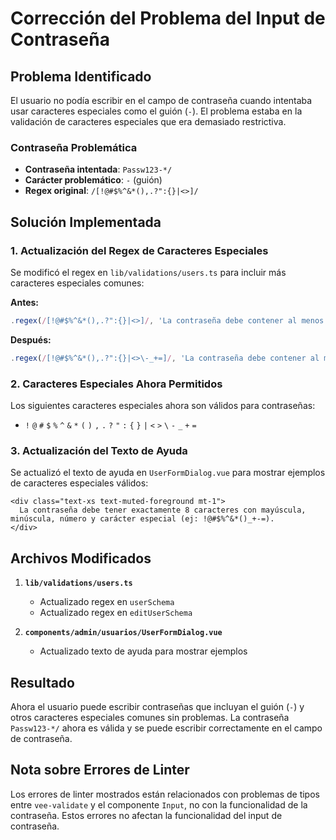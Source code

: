 # Corrección del Problema del Input de Contraseña

## Problema Identificado

El usuario no podía escribir en el campo de contraseña cuando intentaba usar caracteres especiales como el guión (`-`). El problema estaba en la validación de caracteres especiales que era demasiado restrictiva.

### Contraseña Problemática
- **Contraseña intentada**: `Passw123-*/`
- **Carácter problemático**: `-` (guión)
- **Regex original**: `/[!@#$%^&*(),.?":{}|<>]/`

## Solución Implementada

### 1. Actualización del Regex de Caracteres Especiales

Se modificó el regex en `lib/validations/users.ts` para incluir más caracteres especiales comunes:

**Antes:**
```javascript
.regex(/[!@#$%^&*(),.?":{}|<>]/, 'La contraseña debe contener al menos un carácter especial')
```

**Después:**
```javascript
.regex(/[!@#$%^&*(),.?":{}|<>\-_+=]/, 'La contraseña debe contener al menos un carácter especial')
```

### 2. Caracteres Especiales Ahora Permitidos

Los siguientes caracteres especiales ahora son válidos para contraseñas:
- `!` `@` `#` `$` `%` `^` `&` `*` `(` `)` `,` `.` `?` `"` `:` `{` `}` `|` `<` `>` `\` `-` `_` `+` `=`

### 3. Actualización del Texto de Ayuda

Se actualizó el texto de ayuda en `UserFormDialog.vue` para mostrar ejemplos de caracteres especiales válidos:

```vue
<div class="text-xs text-muted-foreground mt-1">
  La contraseña debe tener exactamente 8 caracteres con mayúscula, minúscula, número y carácter especial (ej: !@#$%^&*()_+-=).
</div>
```

## Archivos Modificados

1. **`lib/validations/users.ts`**
   - Actualizado regex en `userSchema`
   - Actualizado regex en `editUserSchema`

2. **`components/admin/usuarios/UserFormDialog.vue`**
   - Actualizado texto de ayuda para mostrar ejemplos

## Resultado

Ahora el usuario puede escribir contraseñas que incluyan el guión (`-`) y otros caracteres especiales comunes sin problemas. La contraseña `Passw123-*/` ahora es válida y se puede escribir correctamente en el campo de contraseña.

## Nota sobre Errores de Linter

Los errores de linter mostrados están relacionados con problemas de tipos entre `vee-validate` y el componente `Input`, no con la funcionalidad de la contraseña. Estos errores no afectan la funcionalidad del input de contraseña.
